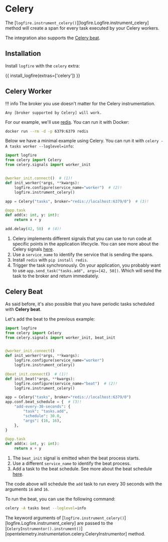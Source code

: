 # Celery

The [`logfire.instrument_celery()`][logfire.Logfire.instrument_celery] method will create a span for every task
executed by your Celery workers.

The integration also supports the [Celery beat](https://docs.celeryq.dev/en/latest/userguide/periodic-tasks.html).

## Installation

Install `logfire` with the `celery` extra:

{{ install_logfire(extras=['celery']) }}

## Celery Worker

!!! info
    The broker you use doesn't matter for the Celery instrumentation.

    Any [broker supported by Celery] will work.

For our example, we'll use [redis](https://redis.io/). You can run it with Docker:

```bash
docker run --rm -d -p 6379:6379 redis
```

Below we have a minimal example using Celery. You can run it with `celery -A tasks worker --loglevel=info`:

```py title="tasks.py"
import logfire
from celery import Celery
from celery.signals import worker_init


@worker_init.connect()  # (1)!
def init_worker(*args, **kwargs):
    logfire.configure(service_name="worker")  # (2)!
    logfire.instrument_celery()

app = Celery("tasks", broker="redis://localhost:6379/0")  # (3)!

@app.task
def add(x: int, y: int):
    return x + y

add.delay(42, 50)  # (4)!
```

1. Celery implements different signals that you can use to run code at specific points in the application lifecycle.
   You can see more about the Celery signals [here](https://docs.celeryq.dev/en/latest/userguide/signals.html).
2. Use a `service_name` to identify the service that is sending the spans.
3. Install `redis` with `pip install redis`.
4. Trigger the task synchronously. On your application, you probably want to use `app.send_task("tasks.add", args=[42, 50])`.
   Which will send the task to the broker and return immediately.

## Celery Beat

As said before, it's also possible that you have periodic tasks scheduled with **Celery beat**.

Let's add the beat to the previous example:

```py title="tasks.py" hl_lines="11-14 17-23"
import logfire
from celery import Celery
from celery.signals import worker_init, beat_init


@worker_init.connect()
def init_worker(*args, **kwargs):
    logfire.configure(service_name="worker")
    logfire.instrument_celery()

@beat_init.connect()  # (1)!
def init_beat(*args, **kwargs):
    logfire.configure(service_name="beat")  # (2)!
    logfire.instrument_celery()

app = Celery("tasks", broker="redis://localhost:6379/0")
app.conf.beat_schedule = {  # (3)!
    "add-every-30-seconds": {
        "task": "tasks.add",
        "schedule": 30.0,
        "args": (16, 16),
    },
}

@app.task
def add(x: int, y: int):
    return x + y
```

1. The `beat_init` signal is emitted when the beat process starts.
2. Use a different `service_name` to identify the beat process.
3. Add a task to the beat schedule.
   See more about the beat schedule [here](https://docs.celeryq.dev/en/latest/userguide/periodic-tasks.html#entries).

The code above will schedule the `add` task to run every 30 seconds with the arguments `16` and `16`.

To run the beat, you can use the following command:

```bash
celery -A tasks beat --loglevel=info
```

The keyword arguments of [`logfire.instrument_celery()`][logfire.Logfire.instrument_celery] are passed to the
[`CeleryInstrumentor().instrument()`][opentelemetry.instrumentation.celery.CeleryInstrumentor] method.

[celery]: https://docs.celeryq.dev/en/stable/
[opentelemetry-celery]: https://opentelemetry-python-contrib.readthedocs.io/en/latest/instrumentation/celery/celery.html
[rabbitmq-image]: https://hub.docker.com/_/rabbitmq
[broker supported by Celery]: https://docs.celeryq.dev/en/stable/getting-started/backends-and-brokers/index.html
